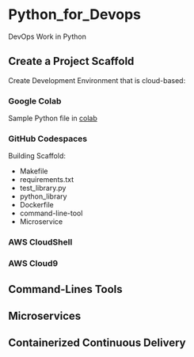 # Python_for_Devops
DevOps Work in Python

## Create a Project Scaffold
Create Development Environment that is cloud-based:

### Google Colab
Sample Python file in [colab](https://colab.research.google.com/github/RajratanWankhade/Python_for_Devops/blob/main/basic_python.ipynb)
### GitHub Codespaces

Building Scaffold:
* Makefile
* requirements.txt
* test_library.py
* python_library
* Dockerfile
* command-line-tool
* Microservice
  
### AWS CloudShell
### AWS Cloud9

## Command-Lines Tools


## Microservices

## Containerized Continuous Delivery
